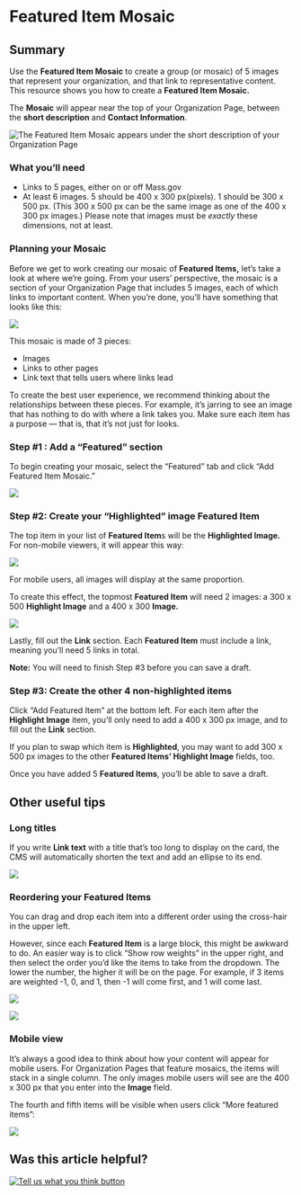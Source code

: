 # Featured Item Mosaic

## Summary

Use the **Featured Item Mosaic** to create a group \(or mosaic\) of 5 images that represent your organization, and that link to representative content. This resource shows you how to create a **Featured Item Mosaic.**

The **Mosaic** will appear near the top of your Organization Page, between the **short description** and **Contact Information**.

![The Featured Item Mosaic appears under the short description of your Organization Page ](https://github.com/gdesrosiers/TEST-mass.gov-KB/tree/5bf119f2287d7e493534e6cae69bdd08c0869d39/.gitbook/assets/featured-item-mosaic_callout.png)

### What you’ll need

* Links to 5 pages, either on or off Mass.gov
* At least 6 images. 5 should be 400 x 300 px\(pixels\). 1 should be 300 x 500 px. \(This 300 x 500 px can be the same image as one of the 400 x 300 px images.\) Please note that images must be _exactly_ these dimensions, not at least.

### Planning your Mosaic

Before we get to work creating our mosaic of **Featured Items,** let’s take a look at where we’re going. From your users’ perspective, the mosaic is a section of your Organization Page that includes 5 images, each of which links to important content. When you’re done, you’ll have something that looks like this:

![](https://cdn-images-1.medium.com/max/800/1*3oQSr6xrqlOM985NxgPirQ.png)

This mosaic is made of 3 pieces:

* Images
* Links to other pages
* Link text that tells users where links lead

To create the best user experience, we recommend thinking about the relationships between these pieces. For example, it’s jarring to see an image that has nothing to do with where a link takes you. Make sure each item has a purpose — that is, that it’s not just for looks.

### **Step \#1 : Add a “Featured” section**

To begin creating your mosaic, select the “Featured” tab and click “Add Featured Item Mosaic.”

![](https://cdn-images-1.medium.com/max/800/1*Yw_aN4isj1qIqTf6dom01A.png)

### **Step \#2: Create your “Highlighted” image Featured Item**

The top item in your list of **Featured Item**s will be the **Highlighted Image.** For non-mobile viewers, it will appear this way:

![](https://cdn-images-1.medium.com/max/800/1*h41jQ6xMTuJLXrn3GyWddA.jpeg)

For mobile users, all images will display at the same proportion.

To create this effect, the topmost **Featured Item** will need 2 images: a 300 x 500 **Highlight Image** and a 400 x 300 **Image.**

![](https://cdn-images-1.medium.com/max/800/1*2rz12WlCJ35nwk4rX3RpHg.png)

Lastly, fill out the **Link** section. Each **Featured Item** must include a link, meaning you’ll need 5 links in total.

**Note:** You will need to finish Step \#3 before you can save a draft.

### **Step \#3: Create the other 4 non-highlighted items**

Click “Add Featured Item” at the bottom left. For each item after the **Highlight Image** item, you’ll only need to add a 400 x 300 px image, and to fill out the **Link** section.

If you plan to swap which item is **Highlighted**, you may want to add 300 x 500 px images to the other **Featured Items’ Highlight Image** fields, too.

Once you have added 5 **Featured Items**, you’ll be able to save a draft.

## Other useful tips

### **Long titles**

If you write **Link text** with a title that’s too long to display on the card, the CMS will automatically shorten the text and add an ellipse to its end.

![](https://cdn-images-1.medium.com/max/800/0*qPOe0cbjtFYlHyAs.)

### **Reordering your Featured Items**

You can drag and drop each item into a different order using the cross-hair in the upper left.

However, since each **Featured Item** is a large block, this might be awkward to do. An easier way is to click “Show row weights” in the upper right, and then select the order you’d like the items to take from the dropdown. The lower the number, the higher it will be on the page. For example, if 3 items are weighted -1, 0, and 1, then -1 will come first, and 1 will come last.

![](https://cdn-images-1.medium.com/max/800/1*V2xzUQ6pYQ19Dfe9iKYijw.png)

![](https://cdn-images-1.medium.com/max/800/1*FZLaJjc0XPPC2GDweuOlYw.png)

### **Mobile view**

It’s always a good idea to think about how your content will appear for mobile users. For Organization Pages that feature mosaics, the items will stack in a single column. The only images mobile users will see are the 400 x 300 px that you enter into the **Image** field.

The fourth and fifth items will be visible when users click “More featured items”:

![](https://cdn-images-1.medium.com/max/800/0*NSPyMz0eKDBP-6BS.)

## Was this article helpful?

[![Tell us what you think button](https://blobscdn.gitbook.com/v0/b/gitbook-28427.appspot.com/o/assets%2F-LJ04qJGAHkvdE13BfdG%2F-LSz77NBAwnSNpMPT3df%2F-LSz7xSmyKXltd4avaCt%2FKB%20survey%20button%20POC%202.png?alt=media&token=8d071cab-8b95-48a3-a332-13e3fc8d9f96)](https://massgov.formstack.com/forms/mass_gov_knowledge_base_feedback?article=featured-item-mosaic)

